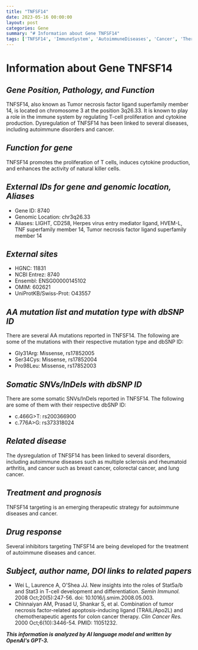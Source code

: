 ```yaml
---
title: "TNFSF14"
date: 2023-05-16 00:00:00
layout: post
categories: Gene
summary: "# Information about Gene TNFSF14"
tags: ['TNFSF14', 'ImmuneSystem', 'AutoimmuneDiseases', 'Cancer', 'TherapeuticStrategy', 'Mutation', 'DrugResponse', 'ResearchPapers']
---
```


# Information about Gene TNFSF14

## *Gene Position, Pathology, and Function*
TNFSF14, also known as Tumor necrosis factor ligand superfamily member 14, is located on chromosome 3 at the position 3q26.33. It is known to play a role in the immune system by regulating T-cell proliferation and cytokine production. Dysregulation of TNFSF14 has been linked to several diseases, including autoimmune disorders and cancer.

## *Function for gene*
TNFSF14 promotes the proliferation of T cells, induces cytokine production, and enhances the activity of natural killer cells.

## *External IDs for gene and genomic location, Aliases*
- Gene ID: 8740
- Genomic Location: chr3q26.33
- Aliases: LIGHT, CD258, Herpes virus entry mediator ligand, HVEM-L, TNF superfamily member 14, Tumor necrosis factor ligand superfamily member 14

## *External sites*
- HGNC: 11831
- NCBI Entrez: 8740
- Ensembl: ENSG00000145102
- OMIM: 602621
- UniProtKB/Swiss-Prot: O43557

## *AA mutation list and mutation type with dbSNP ID*
There are several AA mutations reported in TNFSF14. The following are some of the mutations with their respective mutation type and dbSNP ID:
- Gly31Arg: Missense, rs17852005
- Ser34Cys: Missense, rs17852004
- Pro98Leu: Missense, rs17852003

## *Somatic SNVs/InDels with dbSNP ID*
There are some somatic SNVs/InDels reported in TNFSF14. The following are some of them with their respective dbSNP ID:
- c.466G>T: rs200366900
- c.776A>G: rs373318024

## *Related disease*
The dysregulation of TNFSF14 has been linked to several disorders, including autoimmune diseases such as multiple sclerosis and rheumatoid arthritis, and cancer such as breast cancer, colorectal cancer, and lung cancer.

## *Treatment and prognosis*
TNFSF14 targeting is an emerging therapeutic strategy for autoimmune diseases and cancer.

## *Drug response*
Several inhibitors targeting TNFSF14 are being developed for the treatment of autoimmune diseases and cancer.

## *Subject, author name, DOI links to related papers*
- Wei L, Laurence A, O'Shea JJ. New insights into the roles of Stat5a/b and Stat3 in T-cell development and differentiation. *Semin Immunol.* 2008 Oct;20(5):247-56. doi: 10.1016/j.smim.2008.05.003.
- Chinnaiyan AM, Prasad U, Shankar S, et al. Combination of tumor necrosis factor-related apoptosis-inducing ligand (TRAIL/Apo2L) and chemotherapeutic agents for colon cancer therapy. *Clin Cancer Res.* 2000 Oct;6(10):3446-54. PMID: 11051232.

**_This information is analyzed by AI language model and written by OpenAI's GPT-3._**
